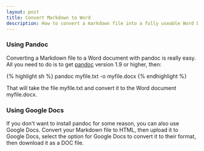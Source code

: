 ```yaml
---
layout: post
title: Convert Markdown to Word
description: How to convert a markdown file into a fully useable Word Document
---
```


### Using Pandoc

Converting a Markdown file to a Word document with pandoc is really easy. All you need to do is to get [pandoc](http://johnmacfarlane.net/pandoc/) version 1.9 or higher, then:

{% highlight sh %}
pandoc myfile.txt -o myfile.docx
{% endhighlight %}    

That will take the file myfile.txt and convert it to the Word document myfile.docx.

### Using Google Docs

If you don't want to install pandoc for some reason, you can also use Google Docs. Convert your Markdown file to HTML, then upload it to Google Docs, select the option for Google Docs to convert it to their format, then download it as a DOC file.